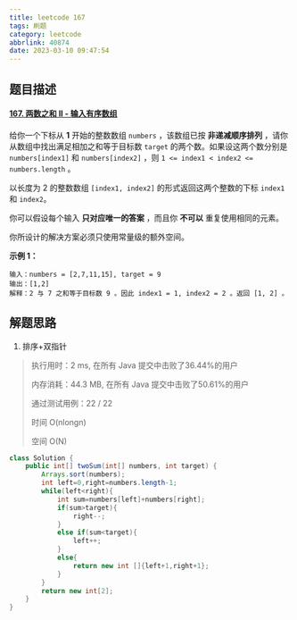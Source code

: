 ```yaml
---
title: leetcode 167
tags: 刷题
category: leetcode
abbrlink: 40874
date: 2023-03-10 09:47:54
---
```


## 题目描述

#### [167. 两数之和 II - 输入有序数组](https://leetcode.cn/problems/two-sum-ii-input-array-is-sorted/)



给你一个下标从 **1** 开始的整数数组 `numbers` ，该数组已按 **非递减顺序排列** ，请你从数组中找出满足相加之和等于目标数 `target` 的两个数。如果设这两个数分别是 `numbers[index1]` 和 `numbers[index2]` ，则 `1 <= index1 < index2 <= numbers.length` 。

以长度为 2 的整数数组 `[index1, index2]` 的形式返回这两个整数的下标 `index1` 和 `index2`。

你可以假设每个输入 **只对应唯一的答案** ，而且你 **不可以** 重复使用相同的元素。

你所设计的解决方案必须只使用常量级的额外空间。

**示例 1：**

```
输入：numbers = [2,7,11,15], target = 9
输出：[1,2]
解释：2 与 7 之和等于目标数 9 。因此 index1 = 1, index2 = 2 。返回 [1, 2] 。
```



## 解题思路

1. 排序+双指针

> 执行用时：2 ms, 在所有 Java 提交中击败了36.44%的用户
>
> 内存消耗：44.3 MB, 在所有 Java 提交中击败了50.61%的用户
>
> 通过测试用例：22 / 22
>
> 时间 O(nlongn)
>
> 空间 O(N)

```java
class Solution {
    public int[] twoSum(int[] numbers, int target) {
        Arrays.sort(numbers);
        int left=0,right=numbers.length-1;
        while(left<right){
            int sum=numbers[left]+numbers[right];
            if(sum>target){
                right--;
            }
            else if(sum<target){
                left++;
            }
            else{
                return new int []{left+1,right+1};
            }
        }
        return new int[2];
    }
}
```

